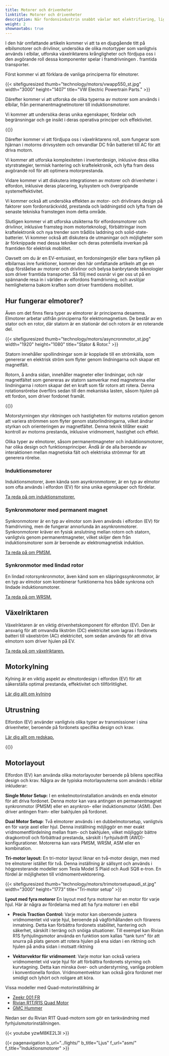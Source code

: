 ```yaml
---
title: Motorer och drivenheter
linktitle: Motorer och drivenheter
description: När fordonsindustrin snabbt växlar mot elektrifiering, ligger hjärtat av elfordon i deras motorer och drivlinor. Med ett brett utbud av motortyper och invecklade omvandlare är det viktigt att förstå komplexiteten hos dessa komponenter för att förstå elfordons inre funktioner.
weight: 2
shownavtabs: true
---
```

<!-- markdownlint-disable MD033 -->
I den här omfattande artikeln kommer vi att ta en djupgående titt på elbilsmotorer och drivlinor, undersöka de olika motortyper som vanligtvis används i elbilar, utforska växelriktarens krångligheter och fördjupa oss i den avgörande roll dessa komponenter spelar i framdrivningen . framtida transporter.

Först kommer vi att förklara de vanliga principerna för elmotorer.

{{< sitefiguresized thumb="technology/motors/vwapp550_st.jpg" width="3000" height="1407" title="VW Electric Powertrain Parts." >}}

Därefter kommer vi att utforska de olika typerna av motorer som används i elbilar, från permanentmagnetmotorer till induktionsmotorer.

Vi kommer att undersöka deras unika egenskaper, fördelar och begränsningar och ge insikt i deras operativa principer och effektivitet.

{{<evkxdisplayaddarticle />}}

Därefter kommer vi att fördjupa oss i växelriktarens roll, som fungerar som hjärnan i motorns drivsystem och omvandlar DC från batteriet till AC för att driva motorn.

Vi kommer att utforska komplexiteten i inverterdesign, inklusive dess olika styrstrategier, termisk hantering och kraftelektronik, och lyfta fram dess avgörande roll för att optimera motorprestanda.

Vidare kommer vi att diskutera integrationen av motorer och drivenheter i elfordon, inklusive deras placering, kylsystem och övergripande systemeffektivitet.

Vi kommer också att undersöka effekten av motor- och drivlinans design på faktorer som fordonsräckvidd, prestanda och laddningstid och lyfta fram de senaste tekniska framstegen inom detta område.

Slutligen kommer vi att utforska utsikterna för elfordonsmotorer och drivlinor, inklusive framsteg inom motorteknologi, förbättringar inom kraftelektronik och nya trender som trådlös laddning och solid-state-batterier. Vi kommer också att diskutera de utmaningar och möjligheter som är förknippade med dessa tekniker och deras potentiella inverkan på framtiden för elektrisk mobilitet.

Oavsett om du är en EV-entusiast, en fordonsingenjör eller bara nyfiken på elbilarnas inre funktioner, kommer den här omfattande artikeln att ge en djup förståelse av motorer och drivlinor och belysa banbrytande teknologier som driver framtida transporter. Så följ med oss ​​när vi ger oss ut på en spännande resa in i världen av elfordons framdrivning, och avslöjar hemligheterna bakom kraften som driver framtidens mobilitet.
## Hur fungerar elmotorer?

Även om det finns flera typer av elmotorer är principerna desamma. Elmotorer arbetar utifrån principerna för elektromagnetism. De består av en stator och en rotor, där statorn är en stationär del och rotorn är en roterande del.

{{< sitefiguresized thumb="technology/motors/asyncronmotor_st.jpg" width="1920" height="1080" title="Stator & Rotor." >}}

Statorn innehåller spollindningar som är kopplade till en strömkälla, som genererar en elektrisk ström som flyter genom lindningarna och skapar ett magnetfält.

Rotorn, å andra sidan, innehåller magneter eller lindningar, och när magnetfältet som genereras av statorn samverkar med magneterna eller lindningarna i rotorn skapar det en kraft som får rotorn att rotera. Denna rotationsrörelse överförs sedan till den mekaniska lasten, såsom hjulen på ett fordon, som driver fordonet framåt.

{{<evkxdisplayaddarticle />}}

Motorstyrningen styr riktningen och hastigheten för motorns rotation genom att variera strömmen som flyter genom statorlindningarna, vilket ändrar styrkan och orienteringen av magnetfältet. Denna teknik tillåter exakt kontroll av motorns prestanda, inklusive vridmoment, hastighet och effekt.

Olika typer av elmotorer, såsom permanentmagneter och induktionsmotorer, har olika design och funktionsprinciper. Ändå är de alla beroende av interaktionen mellan magnetiska fält och elektriska strömmar för att generera rörelse.

### Induktionsmotorer

Induktionsmotorer, även kända som asynkronmotorer, är en typ av elmotor som ofta används i elfordon (EV) för sina unika egenskaper och fördelar.

[Ta reda på om induktionsmotorer.](asm)

### Synkronmotorer med permanent magnet

Synkronmotorer är en typ av elmotor som även används i elfordon (EV) för framdrivning, men de fungerar annorlunda än asynkronmotorer. Synkronmotorer kräver en fysisk anslutning mellan rotorn och statorn, vanligtvis genom permanentmagneter, vilket skiljer dem från induktionsmotorer som är beroende av elektromagnetisk induktion.

[Ta reda på om PMSM.](psm)

### Synkronmotor med lindad rotor

En lindad rotorsynkronmotor, även känd som en släpringssynkronmotor, är en typ av elmotor som kombinerar funktionerna hos både synkrona och lindade induktionsmotorer.

[Ta reda på om WRSM.](wrsm)

## Växelriktaren

Växelriktaren är en viktig drivenhetskomponent för elfordon (EV). Den är ansvarig för att omvandla likström (DC) elektricitet som lagras i fordonets batteri till växelström (AC) elektricitet, som sedan används för att driva elmotorn som driver hjulen på EV.

[Ta reda på om växelriktaren.](växelriktare)

## Motorkylning

Kylning är en viktig aspekt av elmotordesign i elfordon (EV) för att säkerställa optimal prestanda, effektivitet och tillförlitlighet.

[Lär dig allt om kylning](kylning)

## Utrustning

Elfordon (EV) använder vanligtvis olika typer av transmissioner i sina drivenheter, beroende på fordonets specifika design och krav.

[Lär dig allt om redskap.](redskap)

{{<evkxdisplayaddarticle />}}

## Motorlayout

Elfordon (EV) kan använda olika motorlayouter beroende på bilens specifika design och krav. Några av de typiska motorlayouterna som används i elbilar inkluderar:

**Single Motor Setup:** I en enkelmotorinstallation används en enda elmotor för att driva fordonet. Denna motor kan vara antingen en permanentmagnet synkronmotor (PMSM) eller en asynkron- eller induktionsmotor (ASM). Den driver antingen fram- eller bakhjulen på fordonet.

**Dual Motor Setup**: Två elmotorer används i en dubbelmotorsetup, vanligtvis en för varje axel eller hjul. Denna inställning möjliggör en mer exakt vridmomentfördelning mellan fram- och bakhjulen, vilket möjliggör bättre dragkontroll och förbättrad prestanda, särskilt i fyrhjulsdrift (AWD)-konfigurationer. Motorerna kan vara PMSM, WRSM, ASM eller en kombination.

**Tri-motor layout:** En tri-motor layout liknar en två-motor design, men med tre elmotorer istället för två. Denna inställning är sällsynt och används i högpresterande modeller som Tesla Model S Plaid och Audi SQ8 e-tron. En fördel är möjligheten till vridmomentvektorering.

{{< sitefiguresized thumb="technology/motors/trimotorsetupaudi_st.jpg" width="3000" height="1773" title="Tri-motor setup" >}}

**Lyout med fyra motorer** En layout med fyra motorer har en motor för varje hjul. Här är några av fördelarna med att ha fyra motorer i en elbil

- <b>Precis Traction Control:</b> Varje motor kan oberoende justera vridmomentet vid varje hjul, beroende på vägförhållanden och förarens inmatning. Detta kan förbättra fordonets stabilitet, hantering och säkerhet, särskilt i terräng och snöiga situationer. Till exempel kan Rivian R1S fyrhjulingsmotor använda en funktion som kallas "tank turn" för att snurra på plats genom att rotera hjulen på ena sidan i en riktning och hjulen på andra sidan i motsatt riktning

- <b>Vektorvektor för vridmoment</b>: Varje motor kan också variera vridmomentet vid varje hjul för att förbättra fordonets styrning och kurvtagning. Detta kan minska över- och understyrning, vanliga problem i konventionella fordon. Vridmomentvektor kan också göra fordonet mer smidigt och lyhört och roligare att köra.

Vissa modeller med Quad-motorinställning är

- [Zeekr 001 FR](/models/zeekr/001/001_fr/)
- [Rivian R1T/R1S Quad Motor](/models/rivan/r1/r1t_quad-motor_awd/)
- [GMC Hummer](/models/gmc/hummer_ev/hummer_ev_edition_1_pickup/)

Nedan ser du Rivian R1T Quad-motorn som gör en tankvändning med fyrhjulsmotorinställningen.

{{< youtube yzwM8KE2L3I >}}

{{< pagenavigation b_url="../lights/" b_title="Ljus" f_url="asm/" f_title="Induktionsmotorer" >}}